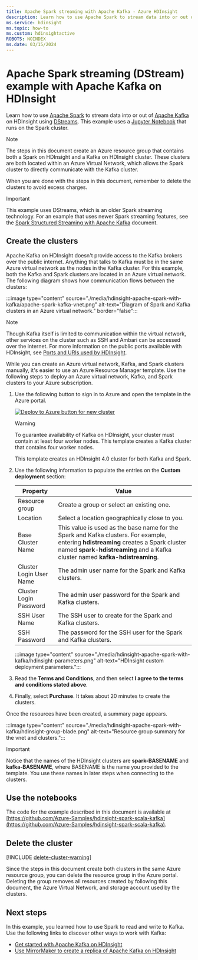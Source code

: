 ```yaml
---
title: Apache Spark streaming with Apache Kafka - Azure HDInsight
description: Learn how to use Apache Spark to stream data into or out of Apache Kafka using DStreams. In this example, you stream data using a Jupyter Notebook from Spark on HDInsight.
ms.service: hdinsight
ms.topic: how-to
ms.custom: hdinsightactive
ROBOTS: NOINDEX
ms.date: 03/15/2024
---
```


# Apache Spark streaming (DStream) example with Apache Kafka on HDInsight

Learn how to use [Apache Spark](https://spark.apache.org/) to stream data into or out of [Apache Kafka](https://kafka.apache.org/) on HDInsight using [DStreams](https://spark.apache.org/docs/latest/api/java/org/apache/spark/streaming/dstream/DStream.html). This example uses a [Jupyter Notebook](https://jupyter.org/) that runs on the Spark cluster.

> [!NOTE]  
> The steps in this document create an Azure resource group that contains both a Spark on HDInsight and a Kafka on HDInsight cluster. These clusters are both located within an Azure Virtual Network, which allows the Spark cluster to directly communicate with the Kafka cluster.
>
> When you are done with the steps in this document, remember to delete the clusters to avoid excess charges.

> [!IMPORTANT]  
> This example uses DStreams, which is an older Spark streaming technology. For an example that uses newer Spark streaming features, see the [Spark Structured Streaming with Apache Kafka](hdinsight-apache-kafka-spark-structured-streaming.md) document.

## Create the clusters

Apache Kafka on HDInsight doesn't provide access to the Kafka brokers over the public internet. Anything that talks to Kafka must be in the same Azure virtual network as the nodes in the Kafka cluster. For this example, both the Kafka and Spark clusters are located in an Azure virtual network. The following diagram shows how communication flows between the clusters:

:::image type="content" source="./media/hdinsight-apache-spark-with-kafka/apache-spark-kafka-vnet.png" alt-text="Diagram of Spark and Kafka clusters in an Azure virtual network." border="false":::

> [!NOTE]  
> Though Kafka itself is limited to communication within the virtual network, other services on the cluster such as SSH and Ambari can be accessed over the internet. For more information on the public ports available with HDInsight, see [Ports and URIs used by HDInsight](hdinsight-hadoop-port-settings-for-services.md).

While you can create an Azure virtual network, Kafka, and Spark clusters manually, it's easier to use an Azure Resource Manager template. Use the following steps to deploy an Azure virtual network, Kafka, and Spark clusters to your Azure subscription.

1. Use the following button to sign in to Azure and open the template in the Azure portal.

   <a href="https://portal.azure.com/#create/Microsoft.Template/uri/https%3A%2F%2Fraw.githubusercontent.com%2FHDInsight%2Fhdinsight-kafka-tools%2Fmaster%2Fsrc%2Farm%2FHDInsight4.0%2Fhdinsight-kafka-2.1-spark-2.4-vnet%2Fazuredeploy.json" target="_blank"><img src="./media/hdinsight-apache-spark-with-kafka/hdi-deploy-to-azure1.png" alt="Deploy to Azure button for new cluster"></a>

   > [!WARNING]
   > To guarantee availability of Kafka on HDInsight, your cluster must contain at least four worker nodes. This template creates a Kafka cluster that contains four worker nodes.

   This template creates an HDInsight 4.0 cluster for both Kafka and Spark.

1. Use the following information to populate the entries on the **Custom deployment** section:

   |Property |Value |
   |---|---|
   |Resource group|Create a group or select an existing one.|
   |Location|Select a location geographically close to you.|
   |Base Cluster Name|This value is used as the base name for the Spark and Kafka clusters. For example, entering **hdistreaming** creates a Spark cluster named __spark-hdistreaming__ and a Kafka cluster named **kafka-hdistreaming**.|
   |Cluster Login User Name|The admin user name for the Spark and Kafka clusters.|
   |Cluster Login Password|The admin user password for the Spark and Kafka clusters.|
   |SSH User Name|The SSH user to create for the Spark and Kafka clusters.|
   |SSH Password|The password for the SSH user for the Spark and Kafka clusters.|

   :::image type="content" source="./media/hdinsight-apache-spark-with-kafka/hdinsight-parameters.png" alt-text="HDInsight custom deployment parameters.":::

1. Read the **Terms and Conditions**, and then select **I agree to the terms and conditions stated above**.

1. Finally, select **Purchase**. It takes about 20 minutes to create the clusters.

Once the resources have been created, a summary page appears.

:::image type="content" source="./media/hdinsight-apache-spark-with-kafka/hdinsight-group-blade.png" alt-text="Resource group summary for the vnet and clusters.":::

> [!IMPORTANT]  
> Notice that the names of the HDInsight clusters are **spark-BASENAME** and **kafka-BASENAME**, where BASENAME is the name you provided to the template. You use these names in later steps when connecting to the clusters.

## Use the notebooks

The code for the example described in this document is available at [https://github.com/Azure-Samples/hdinsight-spark-scala-kafka](https://github.com/Azure-Samples/hdinsight-spark-scala-kafka).

## Delete the cluster

[!INCLUDE [delete-cluster-warning](includes/hdinsight-delete-cluster-warning.md)]

Since the steps in this document create both clusters in the same Azure resource group, you can delete the resource group in the Azure portal. Deleting the group removes all resources created by following this document, the Azure Virtual Network, and storage account used by the clusters.

## Next steps

In this example, you learned how to use Spark to read and write to Kafka. Use the following links to discover other ways to work with Kafka:

* [Get started with Apache Kafka on HDInsight](kafka/apache-kafka-get-started.md)
* [Use MirrorMaker to create a replica of Apache Kafka on HDInsight](kafka/apache-kafka-mirroring.md)
